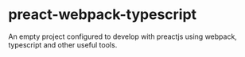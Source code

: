 # preact-webpack-typescript
 An empty project configured to develop with preactjs using webpack, typescript and other useful tools.
